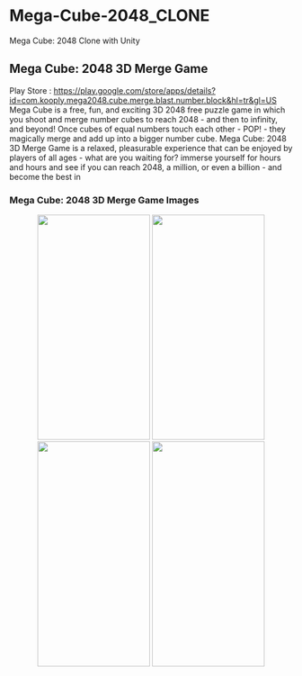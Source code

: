 # Mega-Cube-2048_CLONE
Mega Cube: 2048 Clone with Unity

## Mega Cube: 2048 3D Merge Game
Play Store : https://play.google.com/store/apps/details?id=com.kooply.mega2048.cube.merge.blast.number.block&hl=tr&gl=US
Mega Cube is a free, fun, and exciting 3D 2048 free puzzle game in which you shoot and merge number cubes to reach 2048 - and then to infinity, and beyond! Once cubes of equal numbers touch each other - POP! - they magically merge and add up into a bigger number cube. Mega Cube: 2048 3D Merge Game is a relaxed, pleasurable experience that can be enjoyed by players of all ages - what are you waiting for? immerse yourself for hours and hours and see if you can reach 2048, a million, or even a billion - and become the best in
### Mega Cube: 2048 3D Merge Game Images
<p align="center">
<img src= "https://user-images.githubusercontent.com/60680749/172640171-61e4ed5e-5c54-4248-be84-ddd8b0a0c1ac.png" width="200" height="400">
<img src= "https://user-images.githubusercontent.com/60680749/172640193-bda215fa-0c78-4707-a2d3-72ea5c622f38.png" width="200" height="400">
<img src= "https://user-images.githubusercontent.com/60680749/172640212-395f4830-974e-481d-8374-06d4ebcf9985.png" width="200" height="400">
<img src= "https://user-images.githubusercontent.com/60680749/172640233-6eb46d42-4cbd-4271-bba3-f54d9ee1e31d.png" width="200" height="400">
</p>
